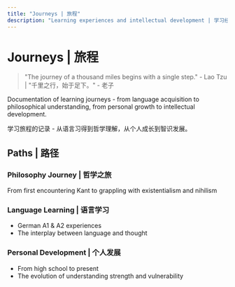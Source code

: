 ```yaml
---
title: "Journeys | 旅程"
description: "Learning experiences and intellectual development | 学习经历与智识发展"
---
```


# Journeys | 旅程

> "The journey of a thousand miles begins with a single step." - Lao Tzu | "千里之行，始于足下。" - 老子

Documentation of learning journeys - from language acquisition to philosophical understanding, from personal growth to intellectual development.

学习旅程的记录 - 从语言习得到哲学理解，从个人成长到智识发展。

## Paths | 路径

### Philosophy Journey | 哲学之旅
From first encountering Kant to grappling with existentialism and nihilism

### Language Learning | 语言学习
- German A1 & A2 experiences
- The interplay between language and thought

### Personal Development | 个人发展
- From high school to present
- The evolution of understanding strength and vulnerability